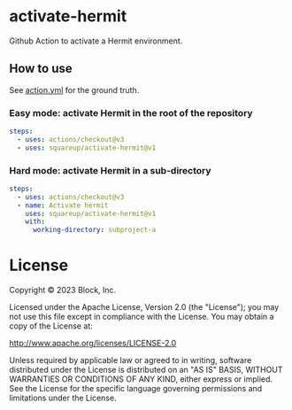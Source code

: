 # activate-hermit

Github Action to activate a Hermit environment.

## How to use

See [action.yml](action.yml) for the ground truth.

### Easy mode: activate Hermit in the root of the repository

```yaml
steps:
  - uses: actions/checkout@v3
  - uses: squareup/activate-hermit@v1
```

### Hard mode: activate Hermit in a sub-directory

```yaml
steps:
  - uses: actions/checkout@v3
  - name: Activate hermit
    uses: squareup/activate-hermit@v1
    with:
      working-directory: subproject-a
```

# License

Copyright © 2023 Block, Inc.

Licensed under the Apache License, Version 2.0 (the "License"); you may not use this file except in compliance with the License. You may obtain a copy of the License at:

http://www.apache.org/licenses/LICENSE-2.0

Unless required by applicable law or agreed to in writing, software distributed under the License is distributed on an "AS IS" BASIS, WITHOUT WARRANTIES OR CONDITIONS OF ANY KIND, either express or implied. See the License for the specific language governing permissions and limitations under the License.

